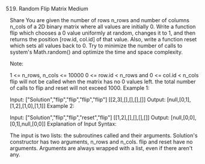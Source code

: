 519. Random Flip Matrix
Medium

Share
You are given the number of rows n_rows and number of columns n_cols of a 2D binary matrix where all values are initially 0. Write a function flip which chooses a 0 value uniformly at random, changes it to 1, and then returns the position [row.id, col.id] of that value. Also, write a function reset which sets all values back to 0. Try to minimize the number of calls to system's Math.random() and optimize the time and space complexity.

Note:

1 <= n_rows, n_cols <= 10000
0 <= row.id < n_rows and 0 <= col.id < n_cols
flip will not be called when the matrix has no 0 values left.
the total number of calls to flip and reset will not exceed 1000.
Example 1:

Input: 
["Solution","flip","flip","flip","flip"]
[[2,3],[],[],[],[]]
Output: [null,[0,1],[1,2],[1,0],[1,1]]
Example 2:

Input: 
["Solution","flip","flip","reset","flip"]
[[1,2],[],[],[],[]]
Output: [null,[0,0],[0,1],null,[0,0]]
Explanation of Input Syntax:

The input is two lists: the subroutines called and their arguments. Solution's constructor has two arguments, n_rows and n_cols. flip and reset have no arguments. Arguments are always wrapped with a list, even if there aren't any.
